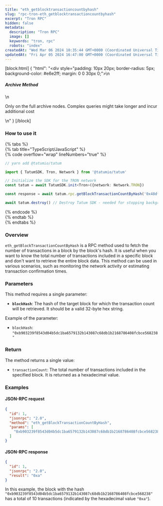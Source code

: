 ```yaml
---
title: "eth_getblocktransactioncountbyhash"
slug: "rpc-tron-eth_getblocktransactioncountbyhash"
excerpt: "Tron RPC"
hidden: false
metadata: 
  description: "Tron RPC"
  image: []
  keywords: "tron, rpc"
  robots: "index"
createdAt: "Wed Mar 06 2024 10:35:44 GMT+0000 (Coordinated Universal Time)"
updatedAt: "Fri Apr 05 2024 16:47:00 GMT+0000 (Coordinated Universal Time)"
---
```

[block:html]
{
  "html": "<div style=\"padding: 10px 20px; border-radius: 5px; background-color: #e6e2ff; margin: 0 0 30px 0;\">\n  <h5>Archive Method</h5>\n  <p>Only on the full archive nodes. Complex queries might take longer and incur additional cost</p>\n</div>"
}
[/block]


### How to use it

{% tabs %}  
{% tab title="TypeScript/JavaScript" %}  
{% code overflow="wrap" lineNumbers="true" %}

```typescript
// yarn add @tatumio/tatum

import { TatumSDK, Tron, Network } from '@tatumio/tatum'

// Initialize the SDK for the TRON network
const tatum = await TatumSDK.init<Tron>({network: Network.TRON})

const response = await tatum.rpc.getBlockTransactionCountByHash('0x48dfcf43404dffdb3b93a0b0d9982b642b221187bc3ed5c023bdab6c0e863e3d')

await tatum.destroy() // Destroy Tatum SDK - needed for stopping background jobs
```

{% endcode %}  
{% endtab %}  
{% endtabs %}

### Overview

`eth_getBlockTransactionCountByHash` is a RPC method used to fetch the number of transactions in a block by the block's hash. It is useful when you want to know the total number of transactions included in a specific block and don't want to retrieve the entire block data. This method can be used in various scenarios, such as monitoring the network activity or estimating transaction confirmation times.

### Parameters

This method requires a single parameter:

- **`blockHash`**: The hash of the target block for which the transaction count will be retrieved. It should be a valid 32-byte hex string.

Example of the parameter:

- `blockHash`: `"0xb903239f8543d04b5dc1ba6579132b143087c68db1b2168786408fcbce568238"`

### Return

The method returns a single value:

- `transactionCount`: The total number of transactions included in the specified block. It is returned as a hexadecimal value.

### Examples

#### JSON-RPC request

```json
{
  "id": 1,
  "jsonrpc": "2.0",
  "method": "eth_getBlockTransactionCountByHash",
  "params": [
    "0xb903239f8543d04b5dc1ba6579132b143087c68db1b2168786408fcbce568238"
  ]
}
```

#### JSON-RPC response

```json
{
  "id": 1,
  "jsonrpc": "2.0",
  "result": "0xa"
}
```

In this example, the block with the hash `"0xb903239f8543d04b5dc1ba6579132b143087c68db1b2168786408fcbce568238"` has a total of 10 transactions (indicated by the hexadecimal value `"0xa"`).
